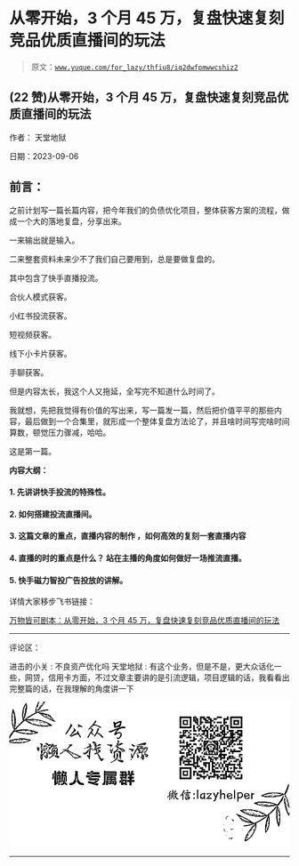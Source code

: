 # 从零开始，3 个月 45 万，复盘快速复刻竞品优质直播间的玩法

> 原文：[`www.yuque.com/for_lazy/thfiu8/iq2dwfpmwwcshiz2`](https://www.yuque.com/for_lazy/thfiu8/iq2dwfpmwwcshiz2)

## (22 赞)从零开始，3 个月 45 万，复盘快速复刻竞品优质直播间的玩法

作者： 天堂地狱

日期：2023-09-06

## 前言：

之前计划写一篇长篇内容，把今年我们的负债优化项目，整体获客方案的流程，做成一个大的落地复盘，分享出来。

一来输出就是输入。

二来整套资料未来少不了我们自己要用到，总是要做复盘的。

其中包含了快手直播投流。

合伙人模式获客。

小红书投流获客。

短视频获客。

线下小卡片获客。

手聊获客。

但是内容太长，我这个人又拖延，全写完不知道什么时间了。

我就想，先把我觉得有价值的写出来，写一篇发一篇，然后把价值平平的那些内容，最后做到一个合集里，就形成一个整体复盘方法论了，并且啥时间写完啥时间算数，顿觉压力骤减，哈哈。

这是第一篇。

**内容大纲：**

#### 1\. 先讲讲快手投流的特殊性。

#### 2\. 如何搭建投流直播间。

#### 3\. 这篇文章的重点，直播内容的制作 ，如何高效的复刻一套直播内容

#### 4\. 直播的时的重点是什么？ 站在主播的角度如何做好一场推流直播。

#### 5\. 快手磁力智投广告投放的讲解。

详情大家移步飞书链接：

[万物皆可剧本：从零开始，3 个月 45 万，复盘快速复刻竞品优质直播间的玩法](https://kkehvdiodf.feishu.cn/docx/IvRMdAOWmoQzO3x1SD4ct8t5n5b?from=from_copylink)

* * *

评论区：

进击的小关 : 不良资产优化吗
天堂地狱 : 有这个业务，但是不是，更大众话化一些，网贷，信用卡方面，不过文章主要讲的是引流逻辑，项目逻辑的话，我看看出完整篇的话，在我理解的角度讲一下

![](img/1c37d505930596d12a88ab23e11aa07a.png)

* * *